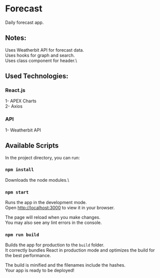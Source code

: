 # Forecast
Daily forecast app. 

## Notes:
Uses Weatherbit API for forecast data.\
Uses hooks for graph and search.\
Uses class component for header.\

## Used Technologies:
### React.js
1- APEX Charts\
2- Axios
### API
1- Weatherbit API

## Available Scripts

In the project directory, you can run:

### `npm install`

Downloads the node modules.\

### `npm start`

Runs the app in the development mode.\
Open [http://localhost:3000](http://localhost:3000) to view it in your browser.

The page will reload when you make changes.\
You may also see any lint errors in the console.

### `npm run build`

Builds the app for production to the `build` folder.\
It correctly bundles React in production mode and optimizes the build for the best performance.

The build is minified and the filenames include the hashes.\
Your app is ready to be deployed!
